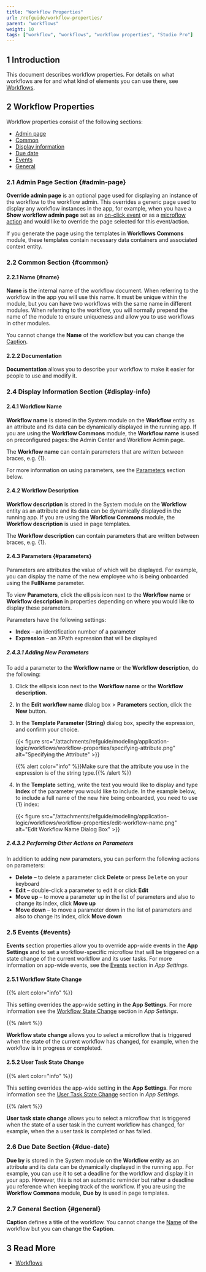 ```yaml
---
title: "Workflow Properties"
url: /refguide/workflow-properties/
parent: "workflows"
weight: 10
tags: ["workflow", "workflows", "workflow properties", "Studio Pro"]
---
```


## 1 Introduction

This document describes workflow properties. For details on what workflows are for and what kind of elements you can use there, see [Workflows](/refguide/workflows/).

## 2 Workflow Properties

Workflow properties consist of the following sections:

* [Admin page](#admin-page)
* [Common](#common)
* [Display information](#display-info)
* [Due date](#due-date)
* [Events](#events)
* [General](#general)

### 2.1 Admin Page Section {#admin-page} 

**Override admin page** is an optional page used for displaying an instance of the workflow to the workflow admin. This overrides a generic page used to display any workflow instances in the app, for example, when you have a **Show workflow admin page** set as an [on-click event](/refguide/on-click-event/#show-workflow-page) or as a [microflow action](/refguide/show-workflow-page/) and would like to override the page selected for this event/action. 

If you generate the page using the templates in **Workflows Commons** module, these templates contain necessary data containers and associated context entity.

### 2.2 Common Section {#common}

#### 2.2.1 Name {#name}

**Name** is the internal name of the workflow document. When referring to the workflow in the app you will use this name. It must be unique within the module, but you can have two workflows with the same name in different modules. When referring to the workflow, you will normally prepend the name of the module to ensure uniqueness and allow you to use workflows in other modules. 

You cannot change the **Name** of the workflow but you can change the [Caption](#general).

#### 2.2.2 Documentation

**Documentation** allows you to describe your workflow to make it easier for people to use and modify it.

### 2.4 Display Information Section {#display-info}

#### 2.4.1 Workflow Name

**Workflow name** is stored in the System module on the **Workflow** entity as an attribute and its data can be dynamically displayed in the running app. If you are using the **Workflow Commons** module, the **Workflow name** is used on preconfigured pages: the Admin Center and Workflow Admin page. 

The **Workflow name** can contain parameters that are written between braces, e.g. {1}.

For more information on using parameters, see the [Parameters](#parameters) section below.

#### 2.4.2 Workflow Description

**Workflow description** is stored in the System module on the **Workflow** entity as an attribute and its data can be dynamically displayed in the running app. If you are using the **Workflow Commons** module, the **Workflow description** is used in page templates. 

The **Workflow description** can contain parameters that are written between braces, e.g. {1}.

#### 2.4.3 Parameters {#parameters}

Parameters are attributes the value of which will be displayed. For example, you can display the name of the new employee who is being onboarded using the **FullName**  parameter.

To view **Parameters**, click the ellipsis icon next to the **Workflow name** or **Workflow description** in properties depending on where you would like to display these parameters. 

Parameters have the following settings:

* **Index** – an identification number of a parameter
* **Expression** – an XPath expression that will be displayed

##### 2.4.3.1 Adding New Parameters

To add a parameter to the **Workflow name** or the **Workflow description**, do the following:

1. Click the ellipsis icon next to the **Workflow name** or the **Workflow description**.

2. In the **Edit workflow name** dialog box > **Parameters** section, click the **New** button. 

3. In the **Template Parameter (String)** dialog box, specify the expression, and confirm your choice. 

    {{< figure src="/attachments/refguide/modeling/application-logic/workflows/workflow-properties/specifying-attribute.png" alt="Specifying the Attribute" >}}

    {{% alert color="info" %}}Make sure that the attribute you use in the expression is of the string type.{{% /alert %}}

4. In the **Template** setting, write the text you would like to display and type **Index** of the parameter you would like to include. In the example below, to include a full name of the new hire being onboarded, you need to use {1} index:

    {{< figure src="/attachments/refguide/modeling/application-logic/workflows/workflow-properties/edit-workflow-name.png" alt="Edit Workflow Name Dialog Box" >}}

##### 2.4.3.2 Performing Other Actions on Parameters

In addition to adding new parameters, you can perform the following actions on parameters:

* **Delete** – to delete a parameter click **Delete** or press <kbd>Delete</kbd> on your keyboard
* **Edit** – double-click a parameter to edit it or click **Edit**
* **Move up** – to move a parameter up in the list of parameters and also to change its index, click **Move up**
* **Move down** – to move a parameter down in the list of parameters and also to change its index, click **Move down**

### 2.5 Events {#events}

**Events** section properties allow you to override app-wide events in the **App Settings** and to set a workflow-specific microflow that will be triggered on a state change of the current workflow and its user tasks. For more information on app-wide events, see the [Events](/refguide/project-settings/#events) section in *App Settings*.

#### 2.5.1 Workflow State Change 

{{% alert color="info" %}}

This setting overrides the app-wide setting in the **App Settings**. For more information see the [Workflow State Change]({/refguide/project-settings/#workflow-state-change}) section in *App Settings*.

{{% /alert %}}

**Workflow state change** allows you to select a microflow that is triggered when the state of the current workflow has changed, for example, when the workflow is in progress or completed. 

#### 2.5.2 User Task State Change

{{% alert color="info" %}}

This setting overrides the app-wide setting in the **App Settings**. For more information see the [User Task State Change]({/refguide/project-settings/#user-task-state-change}) section in *App Settings*.

{{% /alert %}}

**User task state change** allows you to select a microflow that is triggered when the state of a user task in the current workflow has changed, for example, when the a user task is completed or has failed. 

### 2.6 Due Date Section {#due-date}

**Due by** is stored in the System module on the **Workflow** entity as an attribute and its data can be dynamically displayed in the running app. For example, you can use it to set a deadline for the workflow and display it in your app. However, this is not an automatic reminder but rather a deadline you reference when keeping track of the workflow. If you are using the **Workflow Commons** module, **Due by** is used in page templates. 

### 2.7 General Section {#general}

**Caption** defines a title of the workflow. You cannot change the [Name](#name) of the workflow but you can change the **Caption**.

## 3 Read More

* [Workflows](/refguide/workflows/)